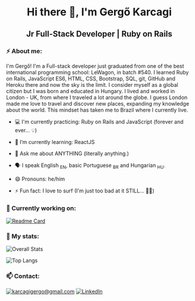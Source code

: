 <h1 style="text-align: center">Hi there 👋, I'm Gergő Karcagi</h1>

<h2 style="text-align: center">Jr Full-Stack Developer | Ruby on Rails</h2>

### ⚡ About me:

I'm Gergő! I'm a Full-stack developer just graduated from one of the best international programming school: LeWagon, in batch #540. I learned Ruby on Rails, JavaScript ES6, HTML, CSS, Bootstrap, SQL, git, GitHub and Heroku there and now the sky is the limit.
I consider myself as a global citizen but I was born and educated in Hungary. I lived and worked in London - UK, from where I traveled a lot around the globe. I guess London made me love to travel and discover new places, expanding my knowledge about the world. This mindset has taken me to Brazil where I currently live.

- 💻 I'm currently practicing: Ruby on Rails and JavaScript (forever and ever... 💡)

- 🌱 I’m currently learning: ReactJS

- 💬 Ask me about ANYTHING (literally anything.)

- 🗣️ I speak English <sub>EN</sub>, basic Portuguese <sub>BR</sub> and Hungarian <sub>HU</sub>.

- 😄 Pronouns: he/him

- ⚡ Fun fact: I love to surf (I'm just too bad at it STILL... 🏄‍♂️)

### 🧪 Currently working on:

[![Readme Card](https://github-readme-stats.vercel.app/api/pin/?username=karcagigergo&theme=default_repocard&repo=guess-my-number)](https://github.com/karcagigergo/guess-my-number)

### 👀 My stats:

![Overall Stats](https://github-readme-stats.vercel.app/api?username=karcagigergo&theme=default&count_private=true&show_icons=true&hide=contribs)

![Top Langs](https://github-readme-stats.vercel.app/api/top-langs/?username=karcagigergo&theme=default&layout=compact)

<!--
**karcagigergo/karcagigergo** is a ✨ _special_ ✨ repository because its `README.md` (this file) appears on your GitHub profile.

Here are some ideas to get you started:

- 🔭 I’m currently working on ...
- 🌱 I’m currently learning ...
- 👯 I’m looking to collaborate on ...
- 🤔 I’m looking for help with ...
- 💬 Ask me about ...
- 📫 How to reach me: ...
- 😄 Pronouns: ...
- ⚡ Fun fact: ...
-->

### 📫 Contact:

<a href="mailto:karcagigergo@gmail.com">![karcagigergo@gmail.com](https://img.shields.io/badge/Gmail-D14836?style=for-the-badge&logo=gmail&logoColor=white)</a>
<a href="https://www.linkedin.com/in/karcagigergo/">![LinkedIn](https://img.shields.io/badge/LinkedIn-0077B5?style=for-the-badge&logo=linkedin&logoColor=white)</a>
